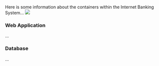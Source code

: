 Here is some information about the containers within the Internet Banking System...
![](embed:Containers)
### Web Application
...
### Database
...
